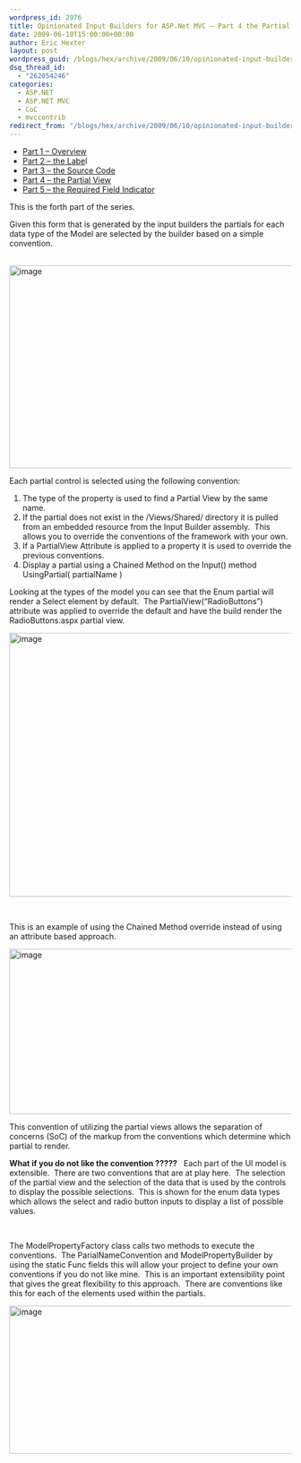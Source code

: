 ```yaml
---
wordpress_id: 2976
title: Opinionated Input Builders for ASP.Net MVC – Part 4 the Partial View Inputs
date: 2009-06-10T15:00:00+00:00
author: Eric Hexter
layout: post
wordpress_guid: /blogs/hex/archive/2009/06/10/opinionated-input-builders-for-asp-net-mvc-part-3-the-partial-view-inputs.aspx
dsq_thread_id:
  - "262054246"
categories:
  - ASP.NET
  - ASP.NET MVC
  - CoC
  - mvccontrib
redirect_from: "/blogs/hex/archive/2009/06/10/opinionated-input-builders-for-asp-net-mvc-part-3-the-partial-view-inputs.aspx/"
---
```

  * <a href="http://www.lostechies.com/blogs/hex/archive/2009/06/09/opinionated-input-builders-for-asp-net-mvc-using-partials-part-i.aspx" target="_blank">Part 1 – Overview</a>
  * <a href="http://www.lostechies.com/blogs/hex/archive/2009/06/09/opinionated-input-builders-for-asp-net-mvc-part-2-html-layout-for-the-label.aspx" target="_blank">Part 2 – the Labe</a>l
  * <a href="http://www.lostechies.com/blogs/hex/archive/2009/06/10/opinionated-input-builders-for-asp-net-mvc-part-3-the-source-code.aspx" target="_blank">Part 3 – the Source Code</a>
  * <a href="http://www.lostechies.com/blogs/hex/archive/2009/06/10/opinionated-input-builders-for-asp-net-mvc-part-3-the-partial-view-inputs.aspx" target="_blank">Part 4 – the Partial View</a>
  * <a href="http://www.lostechies.com/blogs/hex/archive/2009/06/10/opinionated-input-builders-for-asp-net-mvc-part-5-the-required-input.aspx" target="_blank">Part 5 – the Required Field Indicator</a>&#160; 

This is the forth part of the series.&#160; 

Given this form that is generated by the input builders the partials for each data type of the Model are selected by the builder based on a simple convention.

&#160;     <img style="border-right-width: 0px;border-top-width: 0px;border-bottom-width: 0px;border-left-width: 0px" border="0" alt="image" src="//lostechies.com/erichexter/files/2011/03/image_4376DF07.png" width="644" height="362" />

Each partial control is selected using the following convention:

  1. The type of the property is used to find a Partial View by the same name. 
  2. If the partial does not exist in the /Views/Shared/ directory it is pulled from an embedded resource from the Input Builder assembly.&#160; This allows you to override the conventions of the framework with your own. 
  3. If a PartialView Attribute is applied to a property it is used to override the previous conventions. 
  4. Display a partial using a Chained Method on the Input() method UsingPartial( partialName ) 

Looking at the types of the model you can see that the Enum partial will render a Select element by default.&#160; The PartialView(“RadioButtons”) attribute was applied to override the default and have the build render the RadioButtons.aspx partial view.

 <img style="border-right-width: 0px;border-top-width: 0px;border-bottom-width: 0px;border-left-width: 0px" border="0" alt="image" src="//lostechies.com/erichexter/files/2011/03/image_09879C1B.png" width="644" height="471" />

&#160;

This is an example of using the Chained Method override instead of using an attribute based approach.

 <img style="border-right-width: 0px;border-top-width: 0px;border-bottom-width: 0px;border-left-width: 0px" border="0" alt="image" src="http://lostechies.com/content/erichexter/uploads/2011/03/image_60530D1B.png" width="875" height="295" />

This convention of utilizing the partial views allows the separation of concerns (SoC) of the markup from the conventions which determine which partial to render.

**What if you do not like the convention ?????** &#160; Each part of the UI model is extensible.&#160; There are two conventions that are at play here.&#160; The selection of the partial view and the selection of the data that is used by the controls to display the possible selections.&#160; This is shown for the enum data types which allows the select and radio button inputs to display a list of possible values.&#160; 

&#160;

The ModelPropertyFactory class calls two methods to execute the conventions.&#160; The ParialNameConvention and ModelPropertyBuilder by using the static Func fields this will allow your project to define your own conventions if you do not like mine.&#160; This is an important extensibility point that gives the great flexibility to this approach.&#160; There are conventions like this for each of the elements used within the partials.&#160; 

<img style="border-right-width: 0px;border-top-width: 0px;border-bottom-width: 0px;border-left-width: 0px" border="0" alt="image" src="//lostechies.com/erichexter/files/2011/03/image_0843033C.png" width="1028" height="264" />